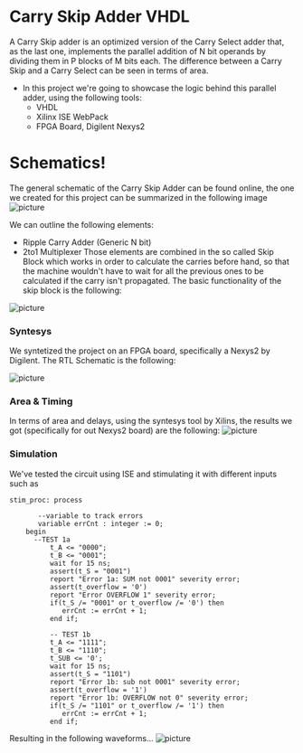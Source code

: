 # Carry Skip Adder VHDL


A Carry Skip adder is an optimized version of the Carry Select adder that, as the last one, implements the parallel addition of N bit operands by dividing them in P blocks of M bits each. The difference between a Carry Skip and a Carry Select can be seen in terms of area. 

- In this project we're going to showcase the logic behind this parallel adder, using the following tools:
  - VHDL 
  - Xilinx ISE WebPack 
  - FPGA Board, Digilent Nexys2 

# Schematics!
The general schematic of the Carry Skip Adder can be found online, the one we created for this project can be summarized in the following image
![picture](https://preview.ibb.co/iGPwrH/Carry_Skip.png)

We can outline the following elements:
  - Ripple Carry Adder (Generic N bit)
  - 2to1 Multiplexer
 Those elements are combined in the so called Skip Block which works in order to calculate the carries before hand, so that the machine wouldn't have to wait for all the previous ones to be calculated if the carry isn't propagated. The basic functionality of the skip block is the following:

![picture](https://preview.ibb.co/m5OpBH/Skip_Block.png)

### Syntesys 

We syntetized the project on an FPGA board, specifically a Nexys2 by Digilent. The RTL Schematic is the following:

![picture](https://image.ibb.co/nH3Lkc/schema_rtl.png)

### Area & Timing
In terms of area and delays, using the syntesys tool by Xilins, the results we got (specifically for out Nexys2 board) are the following:
![picture](https://image.ibb.co/nH3Lkc/schema_rtl.png)

### Simulation
We've tested the circuit using ISE and stimulating it with different inputs such as 

```
stim_proc: process

       --variable to track errors
       variable errCnt : integer := 0;
    begin
      --TEST 1a
          t_A <= "0000";
          t_B <= "0001";
          wait for 15 ns;
          assert(t_S = "0001")
          report "Error 1a: SUM not 0001" severity error;
          assert(t_overflow = '0')
          report "Error OVERFLOW 1" severity error;
          if(t_S /= "0001" or t_overflow /= '0') then
             errCnt := errCnt + 1;
          end if;

          -- TEST 1b
          t_A <= "1111";
          t_B <= "1110";
          t_SUB <= '0';
          wait for 15 ns;
          assert(t_S = "1101")
          report "Error 1b: sub not 0001" severity error;
          assert(t_overflow = '1')
          report "Error 1b: OVERFLOW not 0" severity error;
          if(t_S /= "1101" or t_overflow /= '1') then
             errCnt := errCnt + 1;
          end if;

```
Resulting in the following waveforms...
![picture](https://preview.ibb.co/dwAY5c/testbench.png)
